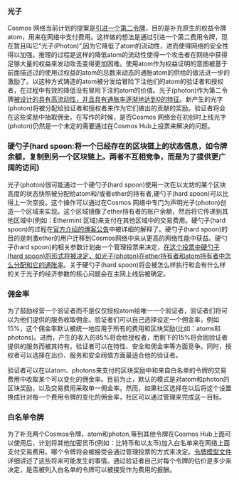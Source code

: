 ### 光子

Cosmos 网络当前计划的提案是[引进一个第二令牌](https://blog.cosmos.network/cosmos-fee-token-introducing-the-photon-8a62b2f51aa)，目的是补充原生的权益令牌atom，用来在网络中支付费用。这样做的想法是通过引进一个第二费用令牌，现在暂且叫它“光子(Photon)”,因为它降低了atom的流动性，进而使得网络的安全性得以加强。推理的过程是这样的降低atom的流动性使得一个攻击者在网络中获得足够大量的权益来发动攻击变得更加困难。使用atom作为权益证明的意图被基于前面描述过的使用过权益的atom的总数来动态的通胀atom的供给的做法进一步的激励了。以这种方式铸造的atom被分发给冒险下注他们的atom的验证者和授权者，在过程中有效的降低没有冒险下注的atom的价值。光子(photon)作为第二令牌[被设计的具有高流动性，并且具有通胀率逐渐地达到0的特征](https://drive.google.com/file/d/1jtyYtx7t1xy9gxEi2T5lXFNd8xUY7bhJ/view)。新产生的光字(photon)将被分配给验证者和授权者来作为它们做出的贡献的奖励。验证者将会在这些奖励中抽取佣金。在写作的时候，是否Cosmos 网络会在初创时上线光字(photon)仍然是一个未定的需要通过在Cosmos Hub上投票来解决的问题。

### 硬勺子(hard spoon:将一个已经存在的区块链上的状态信息，如令牌余额，复制到另一个区块链上。两者不互相竞争，而是为了提供更广阔的访问)

光子(photon)很可能通过一个硬勺子(hard spoon)使用一次在以太坊的某个区块高度的状态快照被分配给atom和/或者ether的持有者,硬勺子(hard spoon)可以比得上一次空投。这个操作可以通过在Cosmos 网络中专门为声明光子(photon)创造一个区域来实现。这个区域镜像了ether持有者的账户余额，然后将它传递到其他区域中(例如：Ethermint 区域)来支付在其他区域中的交易费用。硬勺子(hard spoon)的过程在[官方介绍的博客公告](https://blog.cosmos.network/introducing-the-hard-spoon-4a9288d3f0df)中被详细的解释了。硬勺子(hard spoon)的目的是刺激ether的用户迁移到Cosmos网络中来从更高的网络性能中获益。硬勺子(hard spoon)的相关参数计划由一个管理投票来决定，[在这个投票中硬勺子(hard spoon)的形式将被决定，如光子(photon)在ether持有者和atom持有者中怎么分配和它的通胀率](https://cosmos.network/staking)。关于硬勺子(hard spoon)将会被怎么样执行和会有什么样的关于光子的经济参数的核心问题会在主网上线后被确定。

### 佣金率

为了鼓励经营一个验证者而不是仅仅授权atom给唯一一个验证者，验证者们将可以为他们提供的服务收取佣金。验证者们可以自己选择设定一个佣金率，例如15%，这个佣金率默认被统一地应用于所有的费用和区块奖励(比如：atoms和photons)。进而，产生的收入的85%将会给授权者，而剩下的15%将会因验证者提供的服务而被其持有。验证者可以在特性、安全和佣金率等方面竞争。同时，授权者可以选择在出价、服务和安全阀值方面最适合他的验证者。

验证者可以在以atom、photons来支付的区块奖励中和来自白名单的令牌的交易费用中收取某个可以变化的佣金率。目前为止，默认的模式是对atom和photon的区块奖励，以及交易费用采取单一佣金率。然而，如果社区选择在以后将这个设置换成针对每一个费用令牌的变化的佣金率，社区可以通过管理来完成这一目标。

### 白名单令牌

为了补充两个Cosmos令牌，atom和photon,等到其他令牌在Cosmos Hub上面可以使用后，计划将其他加密货币(例如：比特币和以太币)加入白名单来在网络上面支付交易费用。哪个令牌将会被接受会通过管理投票的方式来决定。[令牌模型文件](https://github.com/cosmos/cosmos/blob/master/Cosmos_Token_Model.pdf)详细讲述了这些将来可能发生的事情。通过验证者自己对每个令牌的估价是多少来决定，是否被列入白名单的令牌可以被接受作为费用的报酬。